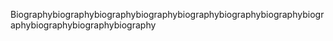 Biographybiographybiographybiographybiographybiographybiographybiographybiographybiographybiography
